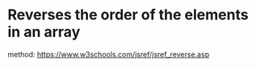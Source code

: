 # Reverses the order of the elements in an array

method: https://www.w3schools.com/jsref/jsref_reverse.asp